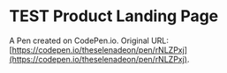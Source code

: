 # TEST Product Landing Page

A Pen created on CodePen.io. Original URL: [https://codepen.io/theselenadeon/pen/rNLZPxj](https://codepen.io/theselenadeon/pen/rNLZPxj).


